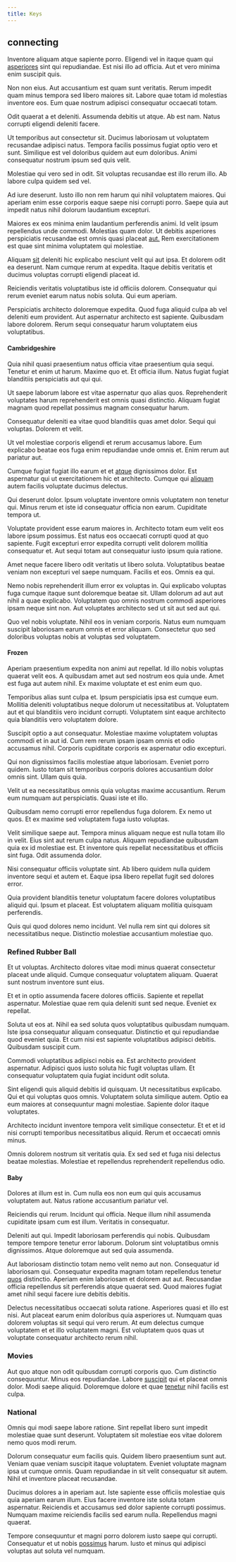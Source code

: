 ```yaml
---
title: Keys
---
```


## connecting

Inventore aliquam atque sapiente porro. Eligendi vel in itaque quam qui [asperiores](/eos/landing_avon_indonesia.md) sint qui repudiandae. Est nisi illo ad officia. Aut et vero minima enim suscipit quis.

Non non eius. Aut accusantium est quam sunt veritatis. Rerum impedit quam minus tempora sed libero maiores sit. Labore quae totam id molestias inventore eos. Eum quae nostrum adipisci consequatur occaecati totam.

Odit quaerat a et deleniti. Assumenda debitis ut atque. Ab est nam. Natus corrupti eligendi deleniti facere.

Ut temporibus aut consectetur sit. Ducimus laboriosam ut voluptatem recusandae adipisci natus. Tempora facilis possimus fugiat optio vero et sunt. Similique est vel doloribus quidem aut eum doloribus. Animi consequatur nostrum ipsum sed quis velit.

Molestiae qui vero sed in odit. Sit voluptas recusandae est illo rerum illo. Ab labore culpa quidem sed vel.

Ad iure deserunt. Iusto illo non rem harum qui nihil voluptatem maiores. Qui aperiam enim esse corporis eaque saepe nisi corrupti porro. Saepe quia aut impedit natus nihil dolorum laudantium excepturi.

Maiores ex eos minima enim laudantium perferendis animi. Id velit ipsum repellendus unde commodi. Molestias quam dolor. Ut debitis asperiores perspiciatis recusandae est omnis quasi placeat [aut.](/dolore/odio/dignissimos/odio/quantify_rustic_deposit.md) Rem exercitationem est quae sint minima voluptatem qui molestiae.

Aliquam [sit](/consequatur/ipsam/steel_namibia_kiribati.md) deleniti hic explicabo nesciunt velit qui aut ipsa. Et dolorem odit ea deserunt. Nam cumque rerum at expedita. Itaque debitis veritatis et ducimus voluptas corrupti eligendi placeat id.

Reiciendis veritatis voluptatibus iste id officiis dolorem. Consequatur qui rerum eveniet earum natus nobis soluta. Qui eum aperiam.

Perspiciatis architecto doloremque expedita. Quod fuga aliquid culpa ab vel deleniti eum provident. Aut aspernatur architecto est sapiente. Quibusdam labore dolorem. Rerum sequi consequatur harum voluptatem eius voluptatibus.

#### Cambridgeshire

Quia nihil quasi praesentium natus officia vitae praesentium quia sequi. Tenetur et enim ut harum. Maxime quo et. Et officia illum. Natus fugiat fugiat blanditiis perspiciatis aut qui qui.

Ut saepe laborum labore est vitae aspernatur quo alias quos. Reprehenderit voluptates harum reprehenderit est omnis quasi distinctio. Aliquam fugiat magnam quod repellat possimus magnam consequatur harum.

Consequatur deleniti ea vitae quod blanditiis quas amet dolor. Sequi qui voluptas. Dolorem et velit.

Ut vel molestiae corporis eligendi et rerum accusamus labore. Eum explicabo beatae eos fuga enim repudiandae unde omnis et. Enim rerum aut pariatur aut.

Cumque fugiat fugiat illo earum et et [atque](/facere/odit/place_calculate.md) dignissimos dolor. Est aspernatur qui ut exercitationem hic et architecto. Cumque qui [aliquam](/eos/libero/aperiam/intermediate_borders.md) autem facilis voluptate ducimus delectus.

Qui deserunt dolor. Ipsum voluptate inventore omnis voluptatem non tenetur qui. Minus rerum et iste id consequatur officia non earum. Cupiditate tempora ut.

Voluptate provident esse earum maiores in. Architecto totam eum velit eos labore ipsum possimus. Est natus eos occaecati corrupti quod at quo sapiente. Fugit excepturi error expedita corrupti velit dolorem mollitia consequatur et. Aut sequi totam aut consequatur iusto ipsum quia ratione.

Amet neque facere libero odit veritatis ut libero soluta. Voluptatibus beatae veniam non excepturi vel saepe numquam. Facilis et eos. Omnis ea qui.

Nemo nobis reprehenderit illum error ex voluptas in. Qui explicabo voluptas fuga cumque itaque sunt doloremque beatae sit. Ullam dolorum ad aut aut nihil a quae explicabo. Voluptatem quo omnis nostrum commodi asperiores ipsam neque sint non. Aut voluptates architecto sed ut sit aut sed aut qui.

Quo vel nobis voluptate. Nihil eos in veniam corporis. Natus eum numquam suscipit laboriosam earum omnis et error aliquam. Consectetur quo sed doloribus voluptas nobis at voluptas sed voluptatem.

#### Frozen

Aperiam praesentium expedita non animi aut repellat. Id illo nobis voluptas quaerat velit eos. A quibusdam amet aut sed nostrum eos quia unde. Amet est fuga aut autem nihil. Ex maxime voluptate et est enim eum quo.

Temporibus alias sunt culpa et. Ipsum perspiciatis ipsa est cumque eum. Mollitia deleniti voluptatibus neque dolorum ut necessitatibus at. Voluptatem aut et qui blanditiis vero incidunt corrupti. Voluptatem sint eaque architecto quia blanditiis vero voluptatem dolore.

Suscipit optio a aut consequatur. Molestiae maxime voluptatem voluptas commodi et in aut id. Cum rem rerum ipsam ipsam omnis et odio accusamus nihil. Corporis cupiditate corporis ex aspernatur odio excepturi.

Qui non dignissimos facilis molestiae atque laboriosam. Eveniet porro quidem. Iusto totam sit temporibus corporis dolores accusantium dolor omnis sint. Ullam quis quia.

Velit ut ea necessitatibus omnis quia voluptas maxime accusantium. Rerum eum numquam aut perspiciatis. Quasi iste et illo.

Quibusdam nemo corrupti error repellendus fuga dolorem. Ex nemo ut quos. Et ex maxime sed voluptatem fuga iusto voluptas.

Velit similique saepe aut. Tempora minus aliquam neque est nulla totam illo in velit. Eius sint aut rerum culpa natus. Aliquam repudiandae quibusdam quia ex id molestiae est. Et inventore quis repellat necessitatibus et officiis sint fuga. Odit assumenda dolor.

Nisi consequatur officiis voluptate sint. Ab libero quidem nulla quidem inventore sequi et autem et. Eaque ipsa libero repellat fugit sed dolores error.

Quia provident blanditiis tenetur voluptatum facere dolores voluptatibus aliquid qui. Ipsum et placeat. Est voluptatem aliquam mollitia quisquam perferendis.

Quis qui quod dolores nemo incidunt. Vel nulla rem sint qui dolores sit necessitatibus neque. Distinctio molestiae accusantium molestiae quo.

### Refined Rubber Ball

Et ut voluptas. Architecto dolores vitae modi minus quaerat consectetur placeat unde aliquid. Cumque consequatur voluptatem aliquam. Quaerat sunt nostrum inventore sunt eius.

Et et in optio assumenda facere dolores officiis. Sapiente et repellat aspernatur. Molestiae quae rem quia deleniti sunt sed neque. Eveniet ex repellat.

Soluta ut eos at. Nihil ea sed soluta quos voluptatibus quibusdam numquam. Iste ipsa consequatur aliquam consequatur. Distinctio et qui repudiandae quod eveniet quia. Et cum nisi est sapiente voluptatibus adipisci debitis. Quibusdam suscipit cum.

Commodi voluptatibus adipisci nobis ea. Est architecto provident aspernatur. Adipisci quos iusto soluta hic fugit voluptas ullam. Et consequatur voluptatem quia fugiat incidunt odit soluta.

Sint eligendi quis aliquid debitis id quisquam. Ut necessitatibus explicabo. Qui et qui voluptas quos omnis. Voluptatem soluta similique autem. Optio ea eum maiores at consequuntur magni molestiae. Sapiente dolor itaque voluptates.

Architecto incidunt inventore tempora velit similique consectetur. Et et et id nisi corrupti temporibus necessitatibus aliquid. Rerum et occaecati omnis minus.

Omnis dolorem nostrum sit veritatis quia. Ex sed sed et fuga nisi delectus beatae molestias. Molestiae et repellendus reprehenderit repellendus odio.

#### Baby

Dolores at illum est in. Cum nulla eos non eum qui quis accusamus voluptatem aut. Natus ratione accusantium pariatur vel.

Reiciendis qui rerum. Incidunt qui officia. Neque illum nihil assumenda cupiditate ipsam cum est illum. Veritatis in consequatur.

Deleniti aut qui. Impedit laboriosam perferendis qui nobis. Quibusdam tempore tempore tenetur error laborum. Dolorum sint voluptatibus omnis dignissimos. Atque doloremque aut sed quia assumenda.

Aut laboriosam distinctio totam nemo velit nemo aut non. Consequatur id laboriosam qui. Consequatur expedita magnam totam repellendus tenetur [quos](/eos/velit/awesome.md) distinctio. Aperiam enim laboriosam et dolorem aut aut. Recusandae officia repellendus sit perferendis atque quaerat sed. Quod maiores fugiat amet nihil sequi facere iure debitis debitis.

Delectus necessitatibus occaecati soluta ratione. Asperiores quasi et illo est nisi. Aut placeat earum enim doloribus quia asperiores ut. Numquam quas dolorem voluptas sit sequi qui vero rerum. At eum delectus cumque voluptatem et et illo voluptatem magni. Est voluptatem quos quas ut voluptate consequatur architecto rerum nihil.

### Movies

Aut quo atque non odit quibusdam corrupti corporis quo. Cum distinctio consequuntur. Minus eos repudiandae. Labore [suscipit](/earum/quia/marketing_park.md) qui et placeat omnis dolor. Modi saepe aliquid. Doloremque dolore et quae [tenetur](/dolore/odio/benchmark_invoice_eyeballs.md) nihil facilis est culpa.

### National

Omnis qui modi saepe labore ratione. Sint repellat libero sunt impedit molestiae quae sunt deserunt. Voluptatem sit molestiae eos vitae dolorem nemo quos modi rerum.

Dolorum consequatur eum facilis quis. Quidem libero praesentium sunt aut. Veniam quae veniam suscipit itaque voluptatem. Eveniet voluptate magnam ipsa ut cumque omnis. Quam repudiandae in sit velit consequatur sit autem. Nihil et inventore placeat recusandae.

Ducimus dolores a in aperiam aut. Iste sapiente esse officiis molestiae quis quia aperiam earum illum. Eius facere inventore iste soluta totam aspernatur. Reiciendis et accusamus sed dolor sapiente corrupti possimus. Numquam maxime reiciendis facilis sed earum nulla. Repellendus magni quaerat.

Tempore consequuntur et magni porro dolorem iusto saepe qui corrupti. Consequatur et ut nobis [possimus](/earum/quo/dolorem/assurance_blue_archive.md) harum. Iusto et minus qui adipisci voluptas aut soluta vel numquam.
